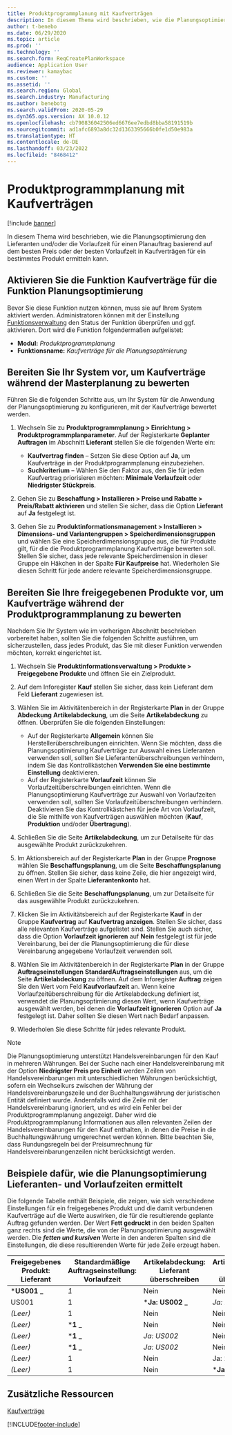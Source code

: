 ```yaml
---
title: Produktprogrammplanung mit Kaufverträgen
description: In diesem Thema wird beschrieben, wie die Planungsoptimierung den Lieferanten und/oder die Vorlaufzeit für einen geplanten Auftrag basierend auf dem besten Preis oder der besten Vorlaufzeit in Kaufverträgen ermitteln kann.
author: t-benebo
ms.date: 06/29/2020
ms.topic: article
ms.prod: ''
ms.technology: ''
ms.search.form: ReqCreatePlanWorkspace
audience: Application User
ms.reviewer: kamaybac
ms.custom: ''
ms.assetid: ''
ms.search.region: Global
ms.search.industry: Manufacturing
ms.author: benebotg
ms.search.validFrom: 2020-05-29
ms.dyn365.ops.version: AX 10.0.12
ms.openlocfilehash: cb790836042506ed6676ee7edbd8bba58191519b
ms.sourcegitcommit: ad1afc6893a8dc32d1363395666b0fe1d50e983a
ms.translationtype: HT
ms.contentlocale: de-DE
ms.lasthandoff: 03/23/2022
ms.locfileid: "8468412"
---
```

# <a name="master-planning-with-purchase-trade-agreements"></a>Produktprogrammplanung mit Kaufverträgen

[!include [banner](../../includes/banner.md)]

In diesem Thema wird beschrieben, wie die Planungsoptimierung den Lieferanten und/oder die Vorlaufzeit für einen Planauftrag basierend auf dem besten Preis oder der besten Vorlaufzeit in Kaufverträgen für ein bestimmtes Produkt ermitteln kann.

## <a name="turn-on-the-purchase-trade-agreements-for-planning-optimization-feature"></a>Aktivieren Sie die Funktion Kaufverträge für die Funktion Planungsoptimierung

Bevor Sie diese Funktion nutzen können, muss sie auf Ihrem System aktiviert werden. Administratoren können mit der Einstellung [Funktionsverwaltung](../../../fin-ops-core/fin-ops/get-started/feature-management/feature-management-overview.md) den Status der Funktion überprüfen und ggf. aktivieren. Dort wird die Funktion folgendermaßen aufgelistet:

- **Modul:** *Produktprogrammplanung*
- **Funktionsname:** *Kaufverträge für die Planungsoptimierung*

## <a name="prepare-your-system-to-evaluate-purchase-trade-agreements-during-master-planning"></a>Bereiten Sie Ihr System vor, um Kaufverträge während der Masterplanung zu bewerten

Führen Sie die folgenden Schritte aus, um Ihr System für die Anwendung der Planungsoptimierung zu konfigurieren, mit der Kaufverträge bewertet werden.

1. Wechseln Sie zu **Produktprogrammplanung \> Einrichtung \> Produktprogrammplanparameter**. Auf der Registerkarte **Geplanter Auftragen** im Abschnitt **Lieferant** stellen Sie die folgenden Werte ein:

    - **Kaufvertrag finden** – Setzen Sie diese Option auf **Ja**, um Kaufverträge in der Produktprogrammplanung einzubeziehen.
    - **Suchkriterium** – Wählen Sie den Faktor aus, den Sie für jeden Kaufvertrag priorisieren möchten: **Minimale Vorlaufzeit** oder **Niedrigster Stückpreis**.

1. Gehen Sie zu **Beschaffung \> Installieren \> Preise und Rabatte \> Preis/Rabatt aktivieren** und stellen Sie sicher, dass die Option **Lieferant** auf **Ja** festgelegt ist.
1. Gehen Sie zu **Produktinformationsmanagement \> Installieren \> Dimensions- und Variantengruppen \> Speicherdimensionsgruppen** und wählen Sie eine Speicherdimensionsgruppe aus, die für Produkte gilt, für die die Produktprogrammplanung Kaufverträge bewerten soll. Stellen Sie sicher, dass jede relevante Speicherdimension in dieser Gruppe ein Häkchen in der Spalte **Für Kaufpreise** hat. Wiederholen Sie diesen Schritt für jede andere relevante Speicherdimensionsgruppe.

## <a name="prepare-a-released-product-to-evaluate-purchase-trade-agreements-during-master-planning"></a>Bereiten Sie Ihre freigegebenen Produkte vor, um Kaufverträge während der Produktprogrammplanung zu bewerten

Nachdem Sie Ihr System wie im vorherigen Abschnitt beschrieben vorbereitet haben, sollten Sie die folgenden Schritte ausführen, um sicherzustellen, dass jedes Produkt, das Sie mit dieser Funktion verwenden möchten, korrekt eingerichtet ist.

1. Wechseln Sie **Produktinformationsverwaltung \> Produkte \> Freigegebene Produkte** und öffnen Sie ein Zielprodukt.
1. Auf dem Inforegister **Kauf** stellen Sie sicher, dass kein Lieferant dem Feld **Lieferant** zugewiesen ist.
1. Wählen Sie im Aktivitätenbereich in der Registerkarte **Plan** in der Gruppe **Abdeckung** **Artikelabdeckung**, um die Seite **Artikelabdeckung** zu öffnen. Überprüfen Sie die folgenden Einstellungen:

    - Auf der Registerkarte **Allgemein** können Sie Herstellerüberschreibungen einrichten. Wenn Sie möchten, dass die Planungsoptimierung Kaufverträge zur Auswahl eines Lieferanten verwenden soll, sollten Sie Lieferantenüberschreibungen verhindern, indem Sie das Kontrollkästchen **Verwenden Sie eine bestimmte Einstellung** deaktivieren.
    - Auf der Registerkarte **Vorlaufzeit** können Sie Vorlaufzeitüberschreibungen einrichten. Wenn die Planungsoptimierung Kaufverträge zur Auswahl von Vorlaufzeiten verwenden soll, sollten Sie Vorlaufzeitüberschreibungen verhindern. Deaktivieren Sie das Kontrollkästchen für jede Art von Vorlaufzeit, die Sie mithilfe von Kaufverträgen auswählen möchten (**Kauf**, **Produktion** und/oder **Übertragung**).

1. Schließen Sie die Seite **Artikelabdeckung**, um zur Detailseite für das ausgewählte Produkt zurückzukehren.
1. Im Aktionsbereich auf der Registerkarte **Plan** in der Gruppe **Prognose** wählen Sie **Beschaffungsplanung**, um die Seite **Beschaffungsplanung** zu öffnen. Stellen Sie sicher, dass keine Zeile, die hier angezeigt wird, einen Wert in der Spalte **Lieferantenkonto** hat.
1. Schließen Sie die Seite **Beschaffungsplanung**, um zur Detailseite für das ausgewählte Produkt zurückzukehren.
1. Klicken Sie im Aktivitätsbereich auf der Registerkarte **Kauf** in der Gruppe **Kaufvertrag** auf **Kaufvertrag anzeigen**. Stellen Sie sicher, dass alle relevanten Kaufverträge aufgelistet sind. Stellen Sie auch sicher, dass die Option **Vorlaufzeit ignorieren** auf **Nein** festgelegt ist für jede Vereinbarung, bei der die Planungsoptimierung die für diese Vereinbarung angegebene Vorlaufzeit verwenden soll.
1. Wählen Sie im Aktivitätenbereich in der Registerkarte **Plan** in der Gruppe **Auftragseinstellungen** **StandardAuftragseinstellungen** aus, um die Seite **Artikelabdeckung** zu öffnen. Auf dem Inforegister **Auftrag** zeigen Sie den Wert vom Feld **Kaufvorlaufzeit** an. Wenn keine Vorlaufzeitüberschreibung für die Artikelabdeckung definiert ist, verwendet die Planungsoptimierung diesen Wert, wenn Kaufverträge ausgewählt werden, bei denen die **Vorlaufzeit ignorieren** Option auf **Ja** festgelegt ist. Daher sollten Sie diesen Wert nach Bedarf anpassen.
1. Wiederholen Sie diese Schritte für jedes relevante Produkt.

> [!NOTE]
> Die Planungsoptimierung unterstützt Handelsvereinbarungen für den Kauf in mehreren Währungen. Bei der Suche nach einer Handelsvereinbarung mit der Option **Niedrigster Preis pro Einheit** werden Zeilen von Handelsvereinbarungen mit unterschiedlichen Währungen berücksichtigt, sofern ein Wechselkurs zwischen der Währung der Handelsvereinbarungszeile und der Buchhaltungswährung der juristischen Entität definiert wurde. Andernfalls wird die Zeile mit der Handelsvereinbarung ignoriert, und es wird ein Fehler bei der Produktprogrammplanung angezeigt. Daher wird die Produktprogrammplanung Informationen aus allen relevanten Zeilen der Handelsvereinbarungen für den Kauf enthalten, in denen die Preise in die Buchhaltungswährung umgerechnet werden können. Bitte beachten Sie, dass Rundungsregeln bei der Preisumrechnung für Handelsvereinbarungenzeilen nicht berücksichtigt werden.

## <a name="examples-of-how-planning-optimization-finds-vendor-and-lead-times"></a>Beispiele dafür, wie die Planungsoptimierung Lieferanten- und Vorlaufzeiten ermittelt

Die folgende Tabelle enthält Beispiele, die zeigen, wie sich verschiedene Einstellungen für ein freigegebenes Produkt und die damit verbundenen Kaufverträge auf die Werte auswirken, die für die resultierende geplante Auftrag gefunden werden. Der Wert **Fett gedruckt** in den beiden Spalten ganz rechts sind die Werte, die von der Planungsoptimierung ausgewählt werden. Die **_fetten und kursiven_** Werte in den anderen Spalten sind die Einstellungen, die diese resultierenden Werte für jede Zeile erzeugt haben.

| Freigegebenes Produkt: Lieferant | Standardmäßige Auftragseinstellung: Vorlaufzeit | Artikelabdeckung: Lieferant überschreiben | Artikelabdeckung: Vorlaufzeit überschreiben | Kaufvertrag: Lieferant | Kaufvertrag: Lieferzeit | Kaufvertrag: Vorlaufzeit ignorieren | Resultierender Anbieter | Resultierende Vorlaufzeit |
| --- | --- | --- | --- | --- | --- | --- | --- | --- |
| ***US001** _ | _*_1_*_ | Nein | Nein | US003 | 3 | Nein | _ *US001** | **1** |
| US001 | 1 | ***Ja: US002** _ | _*_Ja: 2_*_ | US003 | 3 | Nein | _ *US002** | **2** |
| *(Leer)* | 1 | Nein | Nein | ***US003** _ | _*_3_*_ | Nein | _ *US003** | **3** |
| *(Leer)* | ***1** _ | Nein | Nein | _*_US003_*_ | 3 | Ja | _ *US003** | **1** |
| *(Leer)* | ***1** _ | _*_Ja: US002_*_ | Nein | US003 | 3 | Nein | _ *US002** | **1** |
| *(Leer)* | ***1** _ | _*_Ja: US002_*_ | Nein | US003 | 3 | Nein | _ *US002** | **1** |
| *(Leer)* | 1 | Nein | Ja: 2 | ***US003** _ | _*_3_*_ | Nein | _ *US003** | **3** |
| *(Leer)* | 1 | Nein | ***Ja: 2** _ | _*_US003_*_ | 3 | Ja | _ *US003** | **2** |

## <a name="additional-resources"></a>Zusätzliche Ressourcen

[Kaufverträge](../../procurement/purchase-agreements.md)


[!INCLUDE[footer-include](../../../includes/footer-banner.md)]
